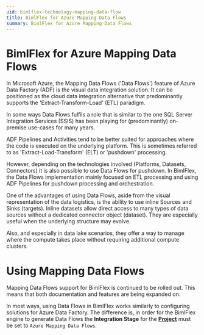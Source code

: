 ```yaml
---
uid: bimlflex-technology-mapping-data-flow
title: BimlFlex for Azure Mapping Data Flows
summary: BimlFlex for Azure Mapping Data Flows
---
```


# BimlFlex for Azure Mapping Data Flows

In Microsoft Azure, the Mapping Data Flows ('Data Flows') feature of Azure Data Factory (ADF) is the visual data integration solution. It can be positioned as the cloud data integration alternative that predominantly supports the 'Extract-Transform-Load' (ETL) paradigm.

In some ways Data Flows fulfils a role that is similar to the one SQL Server Integration Services (SSIS) has been playing for (predominantly) on-premise use-cases for many years.

ADF Pipelines and Activities tend to be better suited for approaches where the code is executed on the underlying platform. This is sometimes referred to as 'Extract-Load-Transform' (ELT) or 'pushdown' processing.

However, depending on the technologies involved (Platforms, Datasets, Connectors) it is also possible to use Data Flows for pushdown. In BimlFlex, the Data Flows implementation mainly focused on ETL processing and using ADF Pipelines for pushdown processing and orchestration.

One of the advantages of using Data Flows, aside from the visual representation of the data logistics, is the ability to use inline Sources and Sinks (targets). Inline datasets allow direct access to many types of data sources without a dedicated connector object (dataset). They are especially useful when the underlying structure may evolve.

Also, and especially in data lake scenarios, they offer a way to manage where the compute takes place without requiring additional compute clusters.

# Using Mapping Data Flows

Mapping Data Flows support for BimlFlex is continued to be rolled out. This means that both documentation and features are being expanded on.

In most ways, using Data Flows in BimlFlex works similarly to configuring solutions for Azure Data Factory. The difference is, in order for the BimlFlex engine to generate Data Flows the **Integration Stage** for the [**Project**](xref:bimlflex-project-editor) must be set to `Azure Mapping Data Flows`.
